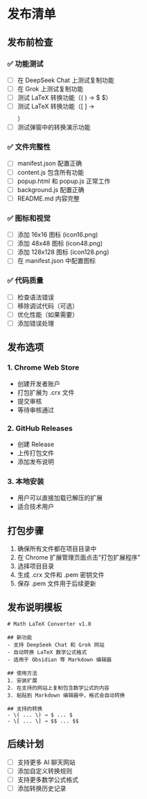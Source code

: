 # 发布清单

## 发布前检查

### ✅ 功能测试
- [ ] 在 DeepSeek Chat 上测试复制功能
- [ ] 在 Grok 上测试复制功能
- [ ] 测试 LaTeX 转换功能（\( \) → $ $）
- [ ] 测试 LaTeX 转换功能（\[ \] → $$ $$）
- [ ] 测试弹窗中的转换演示功能

### ✅ 文件完整性
- [ ] manifest.json 配置正确
- [ ] content.js 包含所有功能
- [ ] popup.html 和 popup.js 正常工作
- [ ] background.js 配置正确
- [ ] README.md 内容完整

### ✅ 图标和视觉
- [ ] 添加 16x16 图标 (icon16.png)
- [ ] 添加 48x48 图标 (icon48.png)
- [ ] 添加 128x128 图标 (icon128.png)
- [ ] 在 manifest.json 中配置图标

### ✅ 代码质量
- [ ] 检查语法错误
- [ ] 移除调试代码（可选）
- [ ] 优化性能（如果需要）
- [ ] 添加错误处理

## 发布选项

### 1. Chrome Web Store
- 创建开发者账户
- 打包扩展为 .crx 文件
- 提交审核
- 等待审核通过

### 2. GitHub Releases
- 创建 Release
- 上传打包文件
- 添加发布说明

### 3. 本地安装
- 用户可以直接加载已解压的扩展
- 适合技术用户

## 打包步骤

1. 确保所有文件都在项目目录中
2. 在 Chrome 扩展管理页面点击"打包扩展程序"
3. 选择项目目录
4. 生成 .crx 文件和 .pem 密钥文件
5. 保存 .pem 文件用于后续更新

## 发布说明模板

```
# Math LaTeX Converter v1.0

## 新功能
- 支持 DeepSeek Chat 和 Grok 网站
- 自动转换 LaTeX 数学公式格式
- 适用于 Obsidian 等 Markdown 编辑器

## 使用方法
1. 安装扩展
2. 在支持的网站上复制包含数学公式的内容
3. 粘贴到 Markdown 编辑器中，格式会自动转换

## 支持的转换
- \( ... \) → $ ... $
- \[ ... \] → $$ ... $$
```

## 后续计划

- [ ] 支持更多 AI 聊天网站
- [ ] 添加自定义转换规则
- [ ] 支持更多数学公式格式
- [ ] 添加转换历史记录 